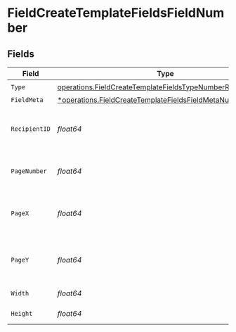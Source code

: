 # FieldCreateTemplateFieldsFieldNumber


## Fields

| Field                                                                                                                                     | Type                                                                                                                                      | Required                                                                                                                                  | Description                                                                                                                               |
| ----------------------------------------------------------------------------------------------------------------------------------------- | ----------------------------------------------------------------------------------------------------------------------------------------- | ----------------------------------------------------------------------------------------------------------------------------------------- | ----------------------------------------------------------------------------------------------------------------------------------------- |
| `Type`                                                                                                                                    | [operations.FieldCreateTemplateFieldsTypeNumberRequest1](../../models/operations/fieldcreatetemplatefieldstypenumberrequest1.md)          | :heavy_check_mark:                                                                                                                        | N/A                                                                                                                                       |
| `FieldMeta`                                                                                                                               | [*operations.FieldCreateTemplateFieldsFieldMetaNumberRequest](../../models/operations/fieldcreatetemplatefieldsfieldmetanumberrequest.md) | :heavy_minus_sign:                                                                                                                        | N/A                                                                                                                                       |
| `RecipientID`                                                                                                                             | *float64*                                                                                                                                 | :heavy_check_mark:                                                                                                                        | The ID of the recipient to create the field for.                                                                                          |
| `PageNumber`                                                                                                                              | *float64*                                                                                                                                 | :heavy_check_mark:                                                                                                                        | The page number the field will be on.                                                                                                     |
| `PageX`                                                                                                                                   | *float64*                                                                                                                                 | :heavy_check_mark:                                                                                                                        | The X coordinate of where the field will be placed.                                                                                       |
| `PageY`                                                                                                                                   | *float64*                                                                                                                                 | :heavy_check_mark:                                                                                                                        | The Y coordinate of where the field will be placed.                                                                                       |
| `Width`                                                                                                                                   | *float64*                                                                                                                                 | :heavy_check_mark:                                                                                                                        | The width of the field.                                                                                                                   |
| `Height`                                                                                                                                  | *float64*                                                                                                                                 | :heavy_check_mark:                                                                                                                        | The height of the field.                                                                                                                  |